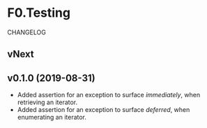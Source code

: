 # F0.Testing
CHANGELOG

## vNext

## v0.1.0 (2019-08-31)
- Added assertion for an exception to surface _immediately_, when retrieving an iterator.
- Added assertion for an exception to surface _deferred_, when enumerating an iterator.

